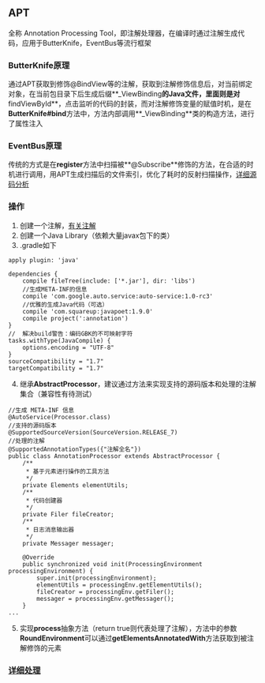 ## APT

全称 Annotation Processing Tool，即注解处理器，在编译时通过注解生成代码，应用于ButterKnife，EventBus等流行框架

### ButterKnife原理

通过APT获取到修饰@BindView等的注解，获取到注解修饰信息后，对当前绑定对象，在当前包目录下后生成后缀**_ViewBinding**的Java文件，里面则是对**findViewById**，点击监听的代码的封装，而对注解修饰变量的赋值时机，是在**ButterKnife#bind**方法中，方法内部调用**_ViewBinding**类的构造方法，进行了属性注入

### EventBus原理

传统的方式是在**register**方法中扫描被**@Subscribe**修饰的方法，在合适的时机进行调用，用APT生成扫描后的文件索引，优化了耗时的反射扫描操作，[详细源码分析](http://www.jianshu.com/p/08fa335dddf9)

### 操作

1. 创建一个注解，[有关注解](https://github.com/TruthKeeper/Note/blob/master/Android/Annotation.md)
2. 创建一个Java Library（依赖大量javax包下的类）
3. .gradle如下
```
apply plugin: 'java'

dependencies {
    compile fileTree(include: ['*.jar'], dir: 'libs')
    //生成META-INF的信息
    compile 'com.google.auto.service:auto-service:1.0-rc3'
    //优雅的生成Java代码（可选）
    compile 'com.squareup:javapoet:1.9.0'
    compile project(':annotation')
}
//  解决build警告：编码GBK的不可映射字符
tasks.withType(JavaCompile) {
    options.encoding = "UTF-8"
}
sourceCompatibility = "1.7"
targetCompatibility = "1.7"
```
4. 继承**AbstractProcessor**，建议通过方法来实现支持的源码版本和处理的注解集合（兼容性有待测试）
```
//生成 META-INF 信息
@AutoService(Processor.class)
//支持的源码版本
@SupportedSourceVersion(SourceVersion.RELEASE_7)
//处理的注解
@SupportedAnnotationTypes({"注解全名"})
public class AnnotationProcessor extends AbstractProcessor {
    /**
     * 基于元素进行操作的工具方法
     */
    private Elements elementUtils;
    /**
     * 代码创建器
     */
    private Filer fileCreator;
    /**
     * 日志消息输出器
     */
    private Messager messager;

    @Override
    public synchronized void init(ProcessingEnvironment processingEnvironment) {
        super.init(processingEnvironment);
        elementUtils = processingEnv.getElementUtils();
        fileCreator = processingEnv.getFiler();
        messager = processingEnv.getMessager();
    }
...
```
5. 实现**process**抽象方法（return true则代表处理了注解），方法中的参数**RoundEnvironment**可以通过**getElementsAnnotatedWith**方法获取到被注解修饰的元素

### [详细处理](http://www.jianshu.com/p/50d95fbf635c)